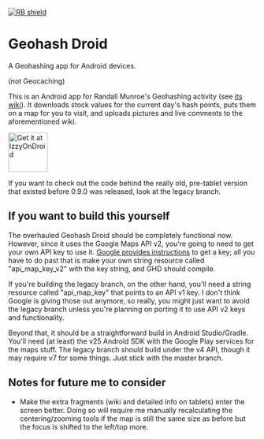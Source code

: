[<img src="https://shields.rbtlog.dev/simple/net.exclaimindustries.geohashdroid" alt="RB shield">](https://shields.rbtlog.dev/net.exclaimindustries.geohashdroid)

# Geohash Droid
A Geohashing app for Android devices.

(*not* Geocaching)

This is an Android app for Randall Munroe's Geohashing activity (see [its wiki](https://geohashing.site/)).  It downloads stock values for the current day's hash points, puts them on a map for you to visit, and uploads pictures and live comments to the aforementioned wiki.

[<img src="https://gitlab.com/IzzyOnDroid/repo/-/raw/master/assets/IzzyOnDroidButtonGreyBorder_nofont.png" height="80" alt="Get it at IzzyOnDroid">](https://apt.izzysoft.de/packages/net.exclaimindustries.geohashdroid)

If you want to check out the code behind the really old, pre-tablet version that existed before 0.9.0 was released, look at the legacy branch.

## If you want to build this yourself

The overhauled Geohash Droid should be completely functional now.  However, since it uses the Google Maps API v2, you're going to need to get your own API key to use it.  [Google provides instructions](https://developers.google.com/maps/documentation/android/start?hl=en) to get a key; all you have to do past that is make your own string resource called "api_map_key_v2" with the key string, and GHD should compile.

If you're building the legacy branch, on the other hand, you'll need a string resource called "api_map_key" that points to an API v1 key.  I don't think Google is giving those out anymore, so really, you might just want to avoid the legacy branch unless you're planning on porting it to use API v2 keys and functionality.

Beyond that, it should be a straightforward build in Android Studio/Gradle.  You'll need (at least) the v25 Android SDK with the Google Play services for the maps stuff.  The legacy branch should build under the v4 API, though it may require v7 for some things.  Just stick with the master branch.

## Notes for future me to consider

* Make the extra fragments (wiki and detailed info on tablets) enter the screen better.  Doing so will require me manually recalculating the centering/zooming tools if the map is still the same size as before but the focus is shifted to the left/top more.
